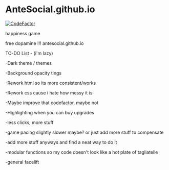 # AnteSocial.github.io

[![CodeFactor](https://www.codefactor.io/repository/github/antesocial/antesocial.github.io/badge)](https://www.codefactor.io/repository/github/antesocial/antesocial.github.io)

happiness game

free dopamine !!! antesocial.github.io

TO-DO List - (i'm lazy)

-Dark theme / themes 

-Background opacity tings

-Rework html so its more consistent/works 

-Rework css cause i hate how messy it is 

-Maybe improve that codefactor, maybe not 

-Highlighting when you can buy upgrades

-less clicks, more stuff

-game pacing slightly slower maybe? or just add more stuff to compensate

-add more stuff anyways and find a neat way to do it

-modular functions so my code doesn't look like a hot plate of tagliatelle

-general facelift
